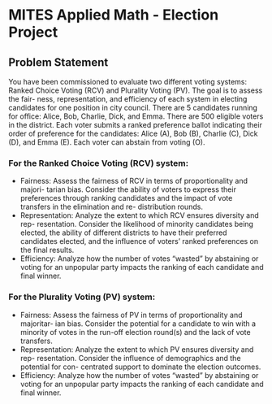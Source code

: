 # MITES Applied Math - Election Project

## Problem Statement
You have been commissioned to evaluate two different voting systems: Ranked
Choice Voting (RCV) and Plurality Voting (PV). The goal is to assess the fair-
ness, representation, and efficiency of each system in electing candidates for one
position in city council. There are 5 candidates running for office: Alice, Bob,
Charlie, Dick, and Emma. There are 500 eligible voters in the district. Each
voter submits a ranked preference ballot indicating their order of preference for
the candidates: Alice (A), Bob (B), Charlie (C), Dick (D), and Emma (E). Each
voter can abstain from voting (O).

### For the Ranked Choice Voting (RCV) system:
* Fairness: Assess the fairness of RCV in terms of proportionality and majori-
tarian bias. Consider the ability of voters to express their preferences through
ranking candidates and the impact of vote transfers in the elimination and re-
distribution rounds.
* Representation: Analyze the extent to which RCV ensures diversity and rep-
resentation. Consider the likelihood of minority candidates being elected, the
ability of different districts to have their preferred candidates elected, and the
influence of voters’ ranked preferences on the final results.
* Efficiency: Analyze how the number of votes “wasted” by abstaining or voting
for an unpopular party impacts the ranking of each candidate and final winner.

### For the Plurality Voting (PV) system:
* Fairness: Assess the fairness of PV in terms of proportionality and majoritar-
ian bias. Consider the potential for a candidate to win with a minority of votes
in the run-off election round(s) and the lack of vote transfers.
* Representation: Analyze the extent to which PV ensures diversity and rep-
resentation. Consider the influence of demographics and the potential for con-
centrated support to dominate the election outcomes.
* Efficiency: Analyze how the number of votes “wasted” by abstaining or voting
for an unpopular party impacts the ranking of each candidate and final winner.

